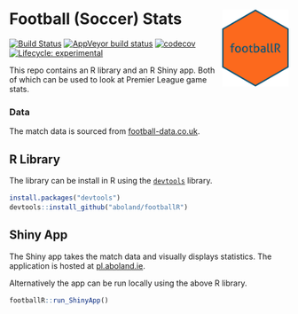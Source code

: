 
<!-- README.md is generated from README.Rmd. Please edit that file -->

# Football (Soccer) Stats <a href='http://github.aboland.ie/footballR/'><img src='inst/figures/footballR.png' align="right" height="139" /></a>

<!-- badges: start -->

[![Build
Status](https://travis-ci.org/aboland/footballR.svg?branch=master)](https://travis-ci.org/aboland/footballR)
[![AppVeyor build
status](https://ci.appveyor.com/api/projects/status/github/aboland/footballR?branch=master&svg=true)](https://ci.appveyor.com/project/aboland/footballR)
[![codecov](https://codecov.io/gh/aboland/footballR/branch/master/graph/badge.svg)](https://codecov.io/gh/aboland/footballR)
[![Lifecycle:
experimental](https://img.shields.io/badge/lifecycle-experimental-orange.svg)](https://www.tidyverse.org/lifecycle/#experimental)
<!-- [![CRAN status](https://www.r-pkg.org/badges/version/footballR)](https://CRAN.R-project.org/package=footballR) -->
<!-- badges: end -->

This repo contains an R library and an R Shiny app. Both of which can be
used to look at Premier League game stats.

### Data

The match data is sourced from
[football-data.co.uk](http://www.football-data.co.uk).

## R Library

The library can be install in R using the
[`devtools`](https://devtools.r-lib.org/) library.

``` r
install.packages("devtools")
devtools::install_github("aboland/footballR")
```

## Shiny App

The Shiny app takes the match data and visually displays statistics. The
application is hosted at [pl.aboland.ie](http://pl.aboland.ie/).

Alternatively the app can be run locally using the above R library.

``` r
footballR::run_ShinyApp()
```
